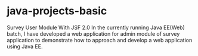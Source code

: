 # java-projects-basic

Survey User Module With JSF 2.0
In the currently running Java EE(Web) batch, I have developed a web application for admin module of survey application to demonstrate how to approach and develop a web application using Java EE. 
